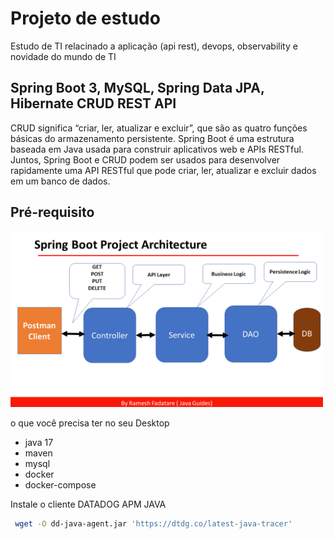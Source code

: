 
# Projeto de estudo 

Estudo de TI relacinado a aplicação (api rest), devops, observability e novidade do mundo de TI



## Spring Boot 3, MySQL, Spring Data JPA, Hibernate CRUD REST API 

CRUD significa “criar, ler, atualizar e excluir”, que são as quatro funções básicas do armazenamento persistente. Spring Boot é uma estrutura baseada em Java usada para construir aplicativos web e APIs RESTful. Juntos, Spring Boot e CRUD podem ser usados ​​para desenvolver rapidamente uma API RESTful que pode criar, ler, atualizar e excluir dados em um banco de dados.


## Pré-requisito

<p float="left">

 <img src="https://github.com/samuelBarreto/Estudo/blob/main/imagem/Spring%20Boot%20Project%20Structure.PNG" width="500" />

</p>

 o que você precisa ter no seu Desktop 

   - java 17 
   - maven
   - mysql
   - docker
   - docker-compose

 Instale o cliente DATADOG APM JAVA 

 ```bash
  wget -O dd-java-agent.jar 'https://dtdg.co/latest-java-tracer'
 ```


    
